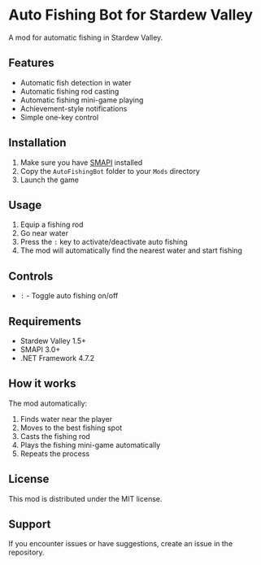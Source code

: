# Auto Fishing Bot for Stardew Valley

A mod for automatic fishing in Stardew Valley.

## Features

- Automatic fish detection in water
- Automatic fishing rod casting
- Automatic fishing mini-game playing
- Achievement-style notifications
- Simple one-key control

## Installation

1. Make sure you have [SMAPI](https://smapi.io/) installed
2. Copy the `AutoFishingBot` folder to your `Mods` directory
3. Launch the game

## Usage

1. Equip a fishing rod
2. Go near water
3. Press the `:` key to activate/deactivate auto fishing
4. The mod will automatically find the nearest water and start fishing

## Controls

- `:` - Toggle auto fishing on/off

## Requirements

- Stardew Valley 1.5+
- SMAPI 3.0+
- .NET Framework 4.7.2

## How it works

The mod automatically:
1. Finds water near the player
2. Moves to the best fishing spot
3. Casts the fishing rod
4. Plays the fishing mini-game automatically
5. Repeats the process

## License

This mod is distributed under the MIT license.

## Support

If you encounter issues or have suggestions, create an issue in the repository. 